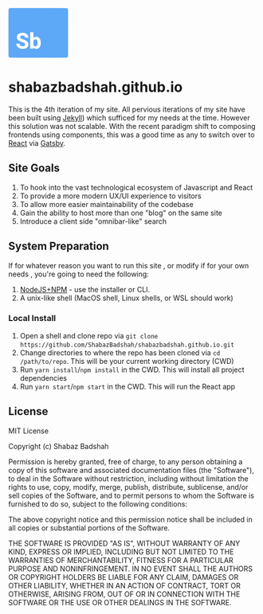 ![logo](./src/assets/images/readme-logo.png)

# shabazbadshah.github.io

This is the 4th iteration of my site. All pervious iterations of my site have been built using [Jekyll](http://jekyllrb.com/)) which sufficed for my needs at the time. However this solution was not scalable. With the recent paradigm shift to composing frontends using components, this was a good time as any to switch over to [React](https://reactjs.org/) via [Gatsby](gatsbyjs.org/).

## Site Goals

1. To hook into the vast technological ecosystem of Javascript and React
2. To provide a more modern UX/UI experience to visitors
3. To allow more easier maintainability of the codebase
4. Gain the ability to host more than one "blog" on the same site
5. Introduce a client side "omnibar-like" search

## System Preparation

If for whatever reason you want to run this site , or modify if for your own needs , you're going to need the following:

1. [NodeJS+NPM](http://nodejs.org) - use the installer or CLI.
2. A unix-like shell (MacOS shell, Linux shells, or WSL should work)

### Local Install

1. Open a shell and clone repo via ```git clone https://github.com/ShabazBadshah/shabazbadshah.github.io.git```
2. Change directories to where the repo has been cloned via ```cd /path/to/repo```. This will be your current working directory (CWD)
3. Run ```yarn install```/```npm install``` in the CWD. This will install all project dependencies
4. Run ```yarn start```/```npm start``` in the CWD. This will run the React app

## License

MIT License

Copyright (c) Shabaz Badshah

Permission is hereby granted, free of charge, to any person obtaining a copy
of this software and associated documentation files (the "Software"), to deal
in the Software without restriction, including without limitation the rights
to use, copy, modify, merge, publish, distribute, sublicense, and/or sell
copies of the Software, and to permit persons to whom the Software is
furnished to do so, subject to the following conditions:

The above copyright notice and this permission notice shall be included in all
copies or substantial portions of the Software.

THE SOFTWARE IS PROVIDED "AS IS", WITHOUT WARRANTY OF ANY KIND, EXPRESS OR
IMPLIED, INCLUDING BUT NOT LIMITED TO THE WARRANTIES OF MERCHANTABILITY,
FITNESS FOR A PARTICULAR PURPOSE AND NONINFRINGEMENT. IN NO EVENT SHALL THE
AUTHORS OR COPYRIGHT HOLDERS BE LIABLE FOR ANY CLAIM, DAMAGES OR OTHER
LIABILITY, WHETHER IN AN ACTION OF CONTRACT, TORT OR OTHERWISE, ARISING FROM,
OUT OF OR IN CONNECTION WITH THE SOFTWARE OR THE USE OR OTHER DEALINGS IN THE
SOFTWARE.